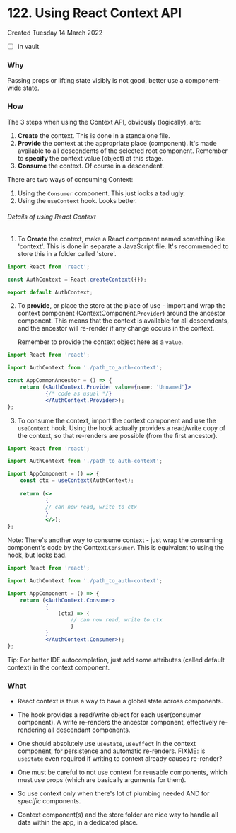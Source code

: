 # 122. Using React Context API
Created Tuesday 14 March 2022
- [ ] in vault

### Why
Passing props or lifting state visibly is not good, better use a component-wide state.

### How
The 3 steps when using the Context API, obviously (logically), are:
1. **Create** the context. This is done in a standalone file.
2. **Provide** the context at the appropriate place (component). It's made available to all descendents of the selected root component. Remember to **specify** the context value (object) at this stage.
3. **Consume** the context. Of course in a descendent.

There are two ways of consuming Context:
1. Using the `Consumer` component. This just looks a tad ugly.
2. Using the `useContext` hook. Looks better.

###### Details of using React Context
1. To **Create** the context, make a React component named something like 'context'. This is done in separate a JavaScript file. It's recommended to store this in a folder called 'store'.
```js
import React from 'react';

const AuthContext = React.createContext({});

export default AuthContext;
```
2. To **provide**, or place the store at the place of use - import and wrap the context component (ContextComponent.`Provider`) around the ancestor component. This means that the context is available for all descendents, and the ancestor will re-render if any change occurs in the context.
   
   Remember to provide the context object here as a `value`.
```jsx
import React from 'react';

import AuthContext from './path_to_auth-context';

const AppCommonAncestor = () => {
	return (<AuthContext.Provider value={name: 'Unnamed'}> 
			{/* code as usual */}
			</AuthContext.Provider>);
};
```
3.  To consume the context, import the context component and use the `useContext` hook. Using the hook actually provides a read/write copy of the context, so that re-renders are possible (from the first ancestor).
```jsx
import React from 'react';

import AuthContext from './path_to_auth-context';

import AppComponent = () => {
	const ctx = useContext(AuthContext);
	
	return (<>
			{ 
			// can now read, write to ctx 
			}
			</>);
};
```

Note: There's another way to consume context - just wrap the consuming component's code by the Context.`Consumer`. This is equivalent to using the hook, but looks bad.
```jsx
import React from 'react';

import AuthContext from './path_to_auth-context';

import AppComponent = () => {
	return (<AuthContext.Consumer>
			{ 
				(ctx) => {
					// can now read, write to ctx 
					}
			}
			</AuthContext.Consumer>);
};
```

Tip: For better IDE autocompletion, just add some attributes (called default context) in the context component.

### What
- React context is thus a way to have a global state across components.
- The hook provides a read/write object for each user(consumer component). A write re-renders the ancestor component, effectively re-rendering all descendant components.

- One should absolutely use `useState`, `useEffect` in the context component, for persistence and automatic re-renders. FIXME: is `useState` even required if writing to context already causes re-render?

- One must be careful to not use context for reusable components, which must use props (which are basically arguments for them).
- So use context only when there's lot of plumbing needed AND for *specific* components.

- Context component(s) and the store folder are nice way to handle all data within the app, in a dedicated place.